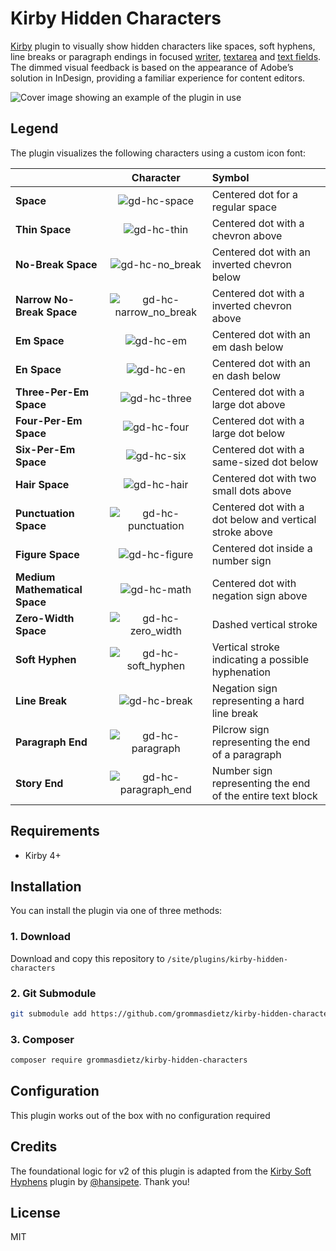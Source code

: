 # Kirby Hidden Characters

[Kirby](https://getkirby.com) plugin to visually show hidden characters like spaces, soft hyphens, line breaks or paragraph endings in focused [writer](https://getkirby.com/docs/reference/panel/fields/writer), [textarea](https://getkirby.com/docs/reference/panel/fields/textarea) and [text fields](https://getkirby.com/docs/reference/panel/fields/text). The dimmed visual feedback is based on the appearance of Adobe’s solution in InDesign, providing a familiar experience for content editors.

![Cover image showing an example of the plugin in use](https://github.com/user-attachments/assets/ca199c35-84ab-42de-823c-527bafd4c8b3)

## Legend

The plugin visualizes the following characters using a custom icon font:

| ­                             |                                                 Character                                                 | Symbol                                                    |
| :---------------------------- | :-------------------------------------------------------------------------------------------------------: | :-------------------------------------------------------- |
| **Space**                     |      ![gd-hc-space](https://github.com/user-attachments/assets/2fa7cfe4-6621-4b0b-a7d3-8b31d56cde3a)      | Centered dot for a regular space                          |
| **Thin Space**                |      ![gd-hc-thin](https://github.com/user-attachments/assets/3d86f0a6-c682-40c7-8b54-0f28cc8d1536)       | Centered dot with a chevron above                         |
| **No-Break Space**            |    ![gd-hc-no_break](https://github.com/user-attachments/assets/c60861c0-919e-4c2b-8c99-a973cd9d5d62)     | Centered dot with an inverted chevron below               |
| **Narrow No-Break Space**     | ![gd-hc-narrow_no_break](https://github.com/user-attachments/assets/6d735304-8433-40d1-9a82-37c9efa48dd0) | Centered dot with a inverted chevron above                |
| **Em Space**                  |       ![gd-hc-em](https://github.com/user-attachments/assets/4a822154-d770-4dc7-af53-d14272a12805)        | Centered dot with an em dash below                        |
| **En Space**                  |       ![gd-hc-en](https://github.com/user-attachments/assets/54f896e0-8777-4d2c-9bf0-9db4bcd08167)        | Centered dot with an en dash below                        |
| **Three-Per-Em Space**        |      ![gd-hc-three](https://github.com/user-attachments/assets/5215050d-428a-41db-b710-36b9f6e3ed15)      | Centered dot with a large dot above                       |
| **Four-Per-Em Space**         |      ![gd-hc-four](https://github.com/user-attachments/assets/66c7d1af-c648-4dfb-84df-98f81d121a00)       | Centered dot with a large dot below                       |
| **Six-Per-Em Space**          |       ![gd-hc-six](https://github.com/user-attachments/assets/f94622b2-3c93-48de-b3ba-5dd0fa8736f8)       | Centered dot with a same-sized dot below                  |
| **Hair Space**                |      ![gd-hc-hair](https://github.com/user-attachments/assets/45d960a4-a140-466c-8b21-5d8c52b93201)       | Centered dot with two small dots above                    |
| **Punctuation Space**         |   ![gd-hc-punctuation](https://github.com/user-attachments/assets/25eb3b07-dd63-492c-a604-527456298d0b)   | Centered dot with a dot below and vertical stroke above   |
| **Figure Space**              |     ![gd-hc-figure](https://github.com/user-attachments/assets/4772ae82-ff99-4678-8897-8befa6ed94e2)      | Centered dot inside a number sign                         |
| **Medium Mathematical Space** |      ![gd-hc-math](https://github.com/user-attachments/assets/f4eceba8-2daf-400b-867d-feb1dbe84a47)       | Centered dot with negation sign above                     |
| **Zero-Width Space**          |   ![gd-hc-zero_width](https://github.com/user-attachments/assets/797b56b8-f03a-4a2e-8995-8bf915e93b65)    | Dashed vertical stroke                                    |
| **Soft Hyphen**               |   ![gd-hc-soft_hyphen](https://github.com/user-attachments/assets/0b137996-c22e-4eeb-b38f-a133d4254f4a)   | Vertical stroke indicating a possible hyphenation         |
| **Line Break**                |      ![gd-hc-break](https://github.com/user-attachments/assets/04e2b4df-4fdb-489e-ad1e-e2e17e6c8262)      | Negation sign representing a hard line break              |
| **Paragraph End**             |    ![gd-hc-paragraph](https://github.com/user-attachments/assets/6c3b5eb2-0eb9-40b7-bdc9-ce1856bce708)    | Pilcrow sign representing the end of a paragraph          |
| **Story End**                 |  ![gd-hc-paragraph_end](https://github.com/user-attachments/assets/08abfd9d-e68e-471d-8cc8-5e4229733156)  | Number sign representing the end of the entire text block |

## Requirements

- Kirby 4+

## Installation

You can install the plugin via one of three methods:

### 1. Download

Download and copy this repository to `/site/plugins/kirby-hidden-characters`

### 2. Git Submodule

```bash
git submodule add https://github.com/grommasdietz/kirby-hidden-characters.git site/plugins/kirby-hidden-characters
```

### 3. Composer

```bash
composer require grommasdietz/kirby-hidden-characters
```

## Configuration

This plugin works out of the box with no configuration required

## Credits

The foundational logic for v2 of this plugin is adapted from the [Kirby Soft Hyphens](https://github.com/hansipete/kirby-soft-hyphens) plugin by [@hansipete](https://github.com/hansipete). Thank you!

## License

MIT
